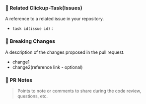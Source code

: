 ### 🍔 Related Clickup-Task(Issues)

A reference to a related issue in your repository.

- `task id(issue id)` :

### 🍟 Breaking Changes

A description of the changes proposed in the pull request.

- change1
- change2(reference link - optional)

### 📝 PR Notes

> Points to note or comments to share during the code review, questions, etc.
